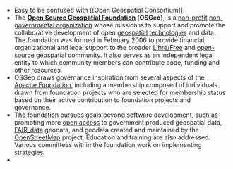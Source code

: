 - Easy to be confused with [[Open Geospatial Consortium]].
- The **[Open Source Geospatial Foundation](https://en.wikipedia.org/wiki/Open_Source_Geospatial_Foundation)** (**OSGeo**), is a [non-profit](https://en.wikipedia.org/wiki/Non-profit) [non-governmental organization](https://en.wikipedia.org/wiki/Non-governmental_organization) whose mission is to support and promote the collaborative development of open [geospatial](https://en.wikipedia.org/wiki/Geospatial) [technologies](https://en.wikipedia.org/wiki/Technology) and data. The foundation was formed in February 2006 to provide financial, organizational and legal support to the broader [Libre/Free](https://en.wikipedia.org/wiki/Free_Software) and [open-source](https://en.wikipedia.org/wiki/Open-source-software_movement) geospatial community. It also serves as an independent legal entity to which community members can contribute code, funding and other resources.
- OSGeo draws governance inspiration from several aspects of the [Apache Foundation](https://en.wikipedia.org/wiki/Apache_Foundation),
  including a membership composed of individuals drawn from foundation 
  projects who are selected for membership status based on their active 
  contribution to foundation projects and governance.
- The foundation pursues goals beyond software development, such as promoting more [open access](https://en.wikipedia.org/wiki/Open_data) to government produced geospatial data, [FAIR_data](https://en.wikipedia.org/wiki/FAIR_data) geodata, and geodata created and maintained by the [OpenStreetMap](https://en.wikipedia.org/wiki/OpenStreetMap) project. Education and training are also addressed. Various committees within the foundation work on implementing strategies.
-